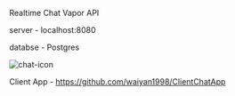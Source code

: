 Realtime Chat Vapor API 

server - localhost:8080

databse - Postgres 

![chat-icon](https://github.com/waiyan1998/RealtimeChatAPI_Vapor/assets/51941650/7aaafbf0-1d1e-42c8-86dd-00fc9747c626)

Client App - https://github.com/waiyan1998/ClientChatApp
